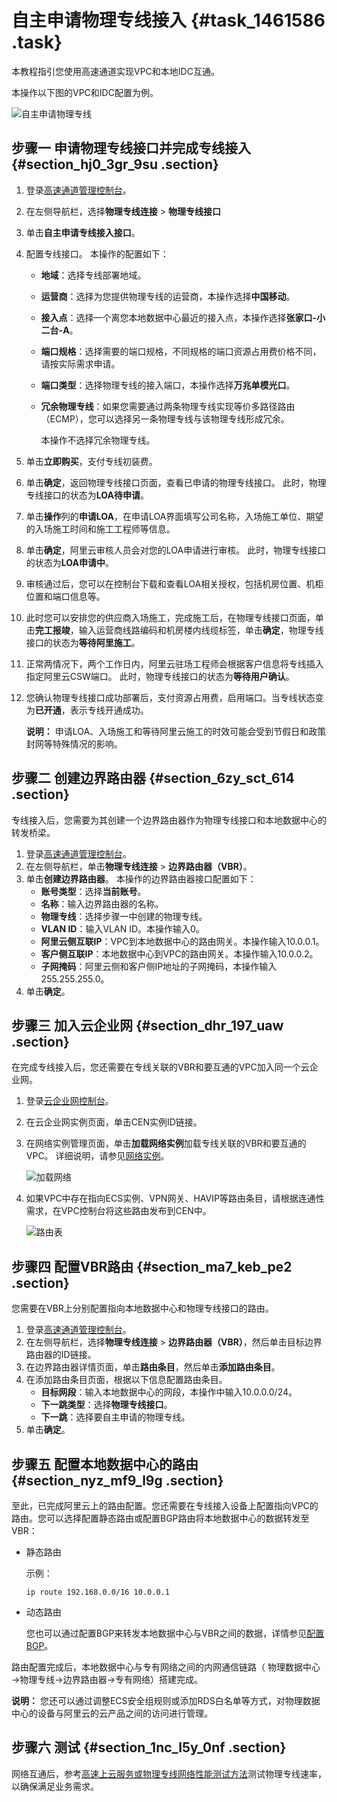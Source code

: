 # 自主申请物理专线接入 {#task_1461586 .task}

本教程指引您使用高速通道实现VPC和本地IDC互通。

本操作以下图的VPC和IDC配置为例。

![自主申请物理专线](http://static-aliyun-doc.oss-cn-hangzhou.aliyuncs.com/assets/img/13831/156862348954064_zh-CN.png)

## 步骤一 申请物理专线接口并完成专线接入 {#section_hj0_3gr_9su .section}

1.  登录[高速通道管理控制台](https://expressconnectnext.console.aliyun.com)。
2.  在左侧导航栏，选择**物理专线连接** \> **物理专线接口**
3.  单击**自主申请专线接入接口**。
4.  配置专线接口。 本操作的配置如下：
    -   **地域**：选择专线部署地域。
    -   **运营商**：选择为您提供物理专线的运营商，本操作选择**中国移动**。
    -   **接入点**：选择一个离您本地数据中心最近的接入点，本操作选择**张家口-小二台-A**。
    -   **端口规格**：选择需要的端口规格，不同规格的端口资源占用费价格不同，请按实际需求申请。
    -   **端口类型**：选择物理专线的接入端口，本操作选择**万兆单模光口**。
    -   **冗余物理专线**：如果您需要通过两条物理专线实现等价多路径路由（ECMP），您可以选择另一条物理专线与该物理专线形成冗余。

        本操作不选择冗余物理专线。

5.  单击**立即购买**，支付专线初装费。
6.  单击**确定**，返回物理专线接口页面，查看已申请的物理专线接口。 此时，物理专线接口的状态为**LOA待申请**。
7.  单击**操作**列的**申请LOA**，在申请LOA界面填写公司名称，入场施工单位、期望的入场施工时间和施工工程师等信息。
8.  单击**确定**，阿里云审核人员会对您的LOA申请进行审核。 此时，物理专线接口的状态为**LOA申请中**。
9.  审核通过后，您可以在控制台下载和查看LOA相关授权，包括机房位置、机柜位置和端口信息等。
10. 此时您可以安排您的供应商入场施工，完成施工后，在物理专线接口页面，单击**完工报竣**，输入运营商线路编码和机房楼内线缆标签，单击**确定**，物理专线接口的状态为**等待阿里施工**。
11. 正常两情况下，两个工作日内，阿里云驻场工程师会根据客户信息将专线插入指定阿里云CSW端口。 此时，物理专线接口的状态为**等待用户确认**。
12. 您确认物理专线接口成功部署后，支付资源占用费，启用端口。当专线状态变为**已开通**，表示专线开通成功。 

    **说明：** 申请LOA、入场施工和等待阿里云施工的时效可能会受到节假日和政策封网等特殊情况的影响。


## 步骤二 创建边界路由器 {#section_6zy_sct_614 .section}

专线接入后，您需要为其创建一个边界路由器作为物理专线接口和本地数据中心的转发桥梁。

1.  登录[高速通道管理控制台](https://expressconnectnext.console.aliyun.com)。 
2.  在左侧导航栏，单击**物理专线连接** \> **边界路由器（VBR）**。
3.  单击**创建边界路由器**。 本操作的边界路由器接口配置如下：
    -   **账号类型**：选择**当前账号**。
    -   **名称**：输入边界路由器的名称。
    -   **物理专线**：选择步骤一中创建的物理专线。
    -   **VLAN ID**：输入VLAN ID。本操作输入0。
    -   **阿里云侧互联IP**：VPC到本地数据中心的路由网关。本操作输入10.0.0.1。
    -   **客户侧互联IP**：本地数据中心到VPC的路由网关。本操作输入10.0.0.2。
    -   **子网掩码**：阿里云侧和客户侧IP地址的子网掩码，本操作输入255.255.255.0。
4.  单击**确定**。

## 步骤三 加入云企业网 {#section_dhr_197_uaw .section}

在完成专线接入后，您还需要在专线关联的VBR和要互通的VPC加入同一个云企业网。

1.  登录[云企业网控制台](https://cen.console.aliyun.com)。
2.  在云企业网实例页面，单击CEN实例ID链接。
3.  在网络实例管理页面，单击**加载网络实例**加载专线关联的VBR和要互通的VPC。 详细说明，请参见[网络实例](../../../../../intl.zh-CN/用户指南/管理网络实例/加载网络实例.md#)。

    ![加载网络](http://static-aliyun-doc.oss-cn-hangzhou.aliyuncs.com/assets/img/13831/156862348950237_zh-CN.png)

4.  如果VPC中存在指向ECS实例、VPN网关、HAVIP等路由条目，请根据连通性需求，在VPC控制台将这些路由发布到CEN中。 

    ![路由表](http://static-aliyun-doc.oss-cn-hangzhou.aliyuncs.com/assets/img/13831/156862348950239_zh-CN.png)


## 步骤四 配置VBR路由 {#section_ma7_keb_pe2 .section}

您需要在VBR上分别配置指向本地数据中心和物理专线接口的路由。

1.  登录[高速通道管理控制台](https://expressconnectnext.console.aliyun.com)。 
2.  在左侧导航栏，选择**物理专线连接** \> **边界路由器（VBR）**，然后单击目标边界路由器的ID链接。
3.  在边界路由器详情页面，单击**路由条目**，然后单击**添加路由条目**。
4.  在添加路由条目页面，根据以下信息配置路由条目。 
    -   **目标网段**：输入本地数据中心的网段，本操作中输入10.0.0.0/24。
    -   **下一跳类型**：选择**物理专线接口**。
    -   **下一跳**：选择要自主申请的物理专线。
5.  单击**确定**。

## 步骤五 配置本地数据中心的路由 {#section_nyz_mf9_l9g .section}

至此，已完成阿里云上的路由配置。您还需要在专线接入设备上配置指向VPC的路由。您可以选择配置静态路由或配置BGP路由将本地数据中心的数据转发至VBR：

-   静态路由

    示例：

    ``` {#codeblock_9fp_hv9_edd}
    ip route 192.168.0.0/16 10.0.0.1
    ```

-   动态路由

    您也可以通过配置BGP来转发本地数据中心与VBR之间的数据，详情参见[配置BGP](../intl.zh-CN/边界路由器/配置BGP.md#)。


路由配置完成后，本地数据中心与专有网络之间的内网通信链路（ 物理数据中心→物理专线→边界路由器→专有网络）搭建完成。

**说明：** 您还可以通过调整ECS安全组规则或添加RDS白名单等方式，对物理数据中心的设备与阿里云的云产品之间的访问进行管理。

## 步骤六 测试 {#section_1nc_l5y_0nf .section}

网络互通后，参考[高速上云服务或物理专线网络性能测试方法](../intl.zh-CN/最佳实践/高速上云服务或物理专线网络性能测试方法.md#)测试物理专线速率，以确保满足业务需求。

